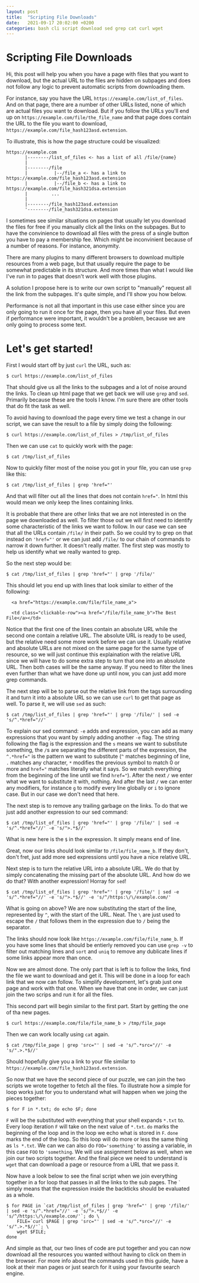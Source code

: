 ```yaml
---
layout: post
title:  "Scripting File Downloads"
date:   2021-09-17 20:02:00 +0200
categories: bash cli script download sed grep cat curl wget
---
```

# Scripting File Downloads
Hi, this post will help you when you have a page with files that you want to download, but the actual URL to the files are hidden on subpages and does not follow any logic to prevent automatic scripts from downloading them.

For instance, say you have the URL `https://example.com/list_of_files`. And on that page, there are a number of other URLs listed, none of which are actual files you want to download. But if you follow the URLs you'll end up on `https://example.com/file/the_file_name` and that page does contain the URL to the file you want to download, `https://example.com/file_hash123asd.extension`.

To illustrate, this is how the page structure could be visualized:
```
https://example.com
       |--------/list_of_files <- has a list of all /file/{name}
       |
       |--------/file
       |          |--/file_a <- has a link to https://example.com/file_hash123asd.extension
       |          |--/file_b <- has a link to https://example.com/file_hash321dsa.extension
       |         ...
       |
       |--------/file_hash123asd.extension
       '--------/file_hash321dsa.extension
```

I sometimes see similar situations on pages that usually let you download the files for free if you manually click all the links on the subpages.
But to have the convinience to download all files with the press of a single button you have to pay a membership fee. Which might be inconvinient because of a number of reasons.
For instance, anonymity.

There are many plugins to many different browsers to download multiple resources from a web page, but that usually require the page to be somewhat predictable in its structure. And more times than what I would like I've run in to pages that doesn't work well with those plugins.

A solution I propose here is to write our own script to "manually" request all the link from the subpages.
It's quite simple, and I'll show you how below.

Performance is not all that important in this use case either since you are only going to run it once for the page, then you have all your files. But even if performance were important, it wouldn't be a problem, because we are only going to process some text.

# Let's get started!
First I would start off by just `curl` the URL, such as:
```
$ curl https://example.com/list_of_files
```
That should give us all the links to the subpages and a lot of noise around the links.
To clean up html page that we get back we will use `grep` and `sed`. Primarily because these are the tools I know. I'm sure there are other tools that do fit the task as well.

To avoid having to download the page every time we test a change in our script, we can save the result to a file by simply doing the following:
```
$ curl https://example.com/list_of_files > /tmp/list_of_files
```
Then we can use `cat` to quickly work with the page:
```
$ cat /tmp/list_of_files
```

Now to quickly filter most of the noise you got in your file, you can use `grep` like this:
```
$ cat /tmp/list_of_files | grep 'href="'
```
And that will filter out all the lines that does not contain `href="`. In html this would mean we only keep the lines containing links.

It is probable that there are other links that we are not interested in on the page we downloaded as well.
To filter those out we will first need to identify some characteristic of the links we want to follow.
In our case we can see that all the URLs contain `/file/` in their path. So we could try to grep on that instead on `'href="'` or we can just add `/file/` to our chain of commands to narrow it down further. It doesn't really matter. The first step was mostly to help us identify what we really wanted to grep.

So the next step would be:
```
$ cat /tmp/list_of_files | grep 'href="' | grep '/file/'
```
This should let you end up with lines that look similar to either of the following:
```
  <a href="https://example.com/file/file_name_a">
```
```
  <td class="clickable-row"><a href="/file/file_name_b">The Best File</a></td>
```
Notice that the first one of the lines contain an absolute URL while the second one contain a relative URL.
The absolute URL is ready to be used, but the relative need some more work before we can use it.
Usually relative and absolute URLs are not mixed on the same page for the same type of resource, so we will just continue this explaination with the relative URL since we will have to do some extra step to turn that one into an absolute URL. Then both cases will be the same anyway.
If you need to filter the lines even further than what we have done up until now, you can just add more grep commands.

The next step will be to parse out the relative link from the tags surrounding it and turn it into a absolute URL so we can use `curl` to get that page as well.
To parse it, we will use `sed` as such:
```
$ cat /tmp/list_of_files | grep 'href="' | grep '/file/' | sed -e 's/^.*href="//'
```
To explain our sed command: `-e` adds and expression, you can add as many expressions that you want by simply adding another `-e` flag.
The string following the flag is the expression and the `s` means we want to substitute something, the `/`s are separating the different parts of the expression, the `^.*href="` is the pattern we want to substitute (`^` matches beginning of line, `.` matches any character, `*` modifies the previous symbol to match 0 or more and `href="` matches literally what it says. So we match everything from the beginning of the line until we find `href="`).
After the next `/` we enter what we want to substitute it with, nothing.
And after the last `/` we can enter any modifiers, for instance `g` to modify every line globally or `i` to ignore case. But in our case we don't need that here.

The next step is to remove any trailing garbage on the links. To do that we just add another expression to our sed command:
```
$ cat /tmp/list_of_files | grep 'href="' | grep '/file/' | sed -e 's/^.*href="//' -e 's/">.*$//'
```
What is new here is the `$` in the expression. It simply means end of line.

Great, now our links should look similar to `/file/file_name_b`.
If they don't, don't fret, just add more sed expressions until you have a nice relative URL.

Next step is to turn the relative URL into a absolute URL.
We do that by simply concatenating the missing part of the absolute URL.
And how do we do that? With another expression! Horray for `sed`!
```
$ cat /tmp/list_of_files | grep 'href="' | grep '/file/' | sed -e 's/^.*href="//' -e 's/">.*$//' -e 's/^/https:\/\/example.com/'
```
What is going on above? We are now substituting the start of the line, represented by `^`, with the start of the URL. Neat.
The `\` are just used to escape the `/` that follows them in the expression due to `/` being the separator.

The links should now look like `https://example.com/file/file_name_b`.
If you have some lines that should be entierly removed you can use `grep -v` to filter out matching lines and `sort` and `uniq` to remove any dublicate lines if some links appear more than once.

Now we are almost done. The only part that is left is to follow the links, find the file we want to download and get it.
This will be done in a loop for each link that we now can follow.
To simplify development, let's grab just one page and work with that one. When we have that one in order, we can just join the two scrips and run it for all the files.

This second part will begin similar to the first part.
Start by getting the one of tha new pages.
```
$ curl https://example.com/file/file_name_b > /tmp/file_page
```

Then we can work locally using `cat` again.
```
$ cat /tmp/file_page | grep 'src="' | sed -e 's/^.*src="//' -e 's/".>.*$//'
```
Should hopefully give you a link to your file similar to `https://example.com/file_hash123asd.extension`.

So now that we have the second piece of our puzzle, we can join the two scripts we wrote together to fetch all the files.
To illustrate how a simple for loop works just for you to understand what will happen when we joing the pieces together:
```
$ for F in *.txt; do echo $F; done
```
`F` will be the substituted with everything that your shell expands `*.txt` to.
Every loop iteration `F` will take on the next value of `*.txt`.
`do` marks the beginning of the loop and in the loop we echo what is stored in `F`.
`done` marks the end of the loop.
So this loop will do more or less the same thing as `ls *.txt`.
We can we can also do `FOO='something'` to assing a variable, in this case `FOO` to `'something`.
We will use assignment below as well, when we join our two scripts together.
And the final piece we need to understand is `wget` that can download a page or resource from a URL that we pass it.

Now have a look below to see the final script when we join everything together in a for loop that passes in all the links to the sub pages. The `` ` `` simply means that the expression inside the backticks should be evaluated as a whole.
```
$ for PAGE in `cat /tmp/list_of_files | grep 'href="' | grep '/file/' | sed -e 's/^.*href="//' -e 's/">.*$//' -e 's/^/https:\/\/example.com/'`; do \
    FILE=`curl $PAGE | grep 'src="' | sed -e 's/^.*src="//' -e 's/".>.*$//'`; \
    wget $FILE;
done
```

And simple as that, our two lines of code are put together and you can now download all the resources you wanted without having to click on them in the browser.
For more info about the commands used in this guide, have a look at their man pages or just search for it using your favourite search engine.
